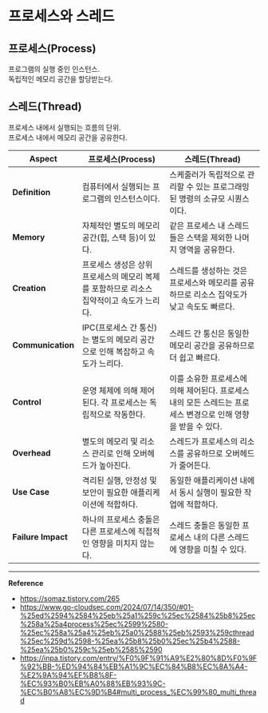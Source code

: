 # 프로세스와 스레드

## 프로세스(Process)
프로그램의 실행 중인 인스턴스.<br>
독립적인 메모리 공간을 할당받는다.

## 스레드(Thread)
프로세스 내에서 실행되는 흐름의 단위.<br>
프로세스 내에서 메모리 공간을 공유한다.

| **Aspect**      | **프로세스(Process)**                                                                 | **스레드(Thread)**                                                                 |
|------------------|--------------------------------------------------------------------------------------|------------------------------------------------------------------------------------|
| **Definition**  | 컴퓨터에서 실행되는 프로그램의 인스턴스이다.                                            | 스케줄러가 독립적으로 관리할 수 있는 프로그래밍된 명령의 소규모 시퀀스이다.          |
| **Memory**      | 자체적인 별도의 메모리 공간(힙, 스택 등)이 있다.                                          | 같은 프로세스 내 스레드들은 스택을 제외한 나머지 영역을 공유한다. |
| **Creation**    | 프로세스 생성은 상위 프로세스의 메모리 복제를 포함하므로 리소스 집약적이고 속도가 느리다. | 스레드를 생성하는 것은 프로세스와 메모리를 공유하므로 리소스 집약도가 낮고 속도도 빠르다. |
| **Communication** | IPC(프로세스 간 통신)는 별도의 메모리 공간으로 인해 복잡하고 속도가 느리다.              | 스레드 간 통신은 동일한 메모리 공간을 공유하므로 더 쉽고 빠르다.                   |
| **Control**     | 운영 체제에 의해 제어된다. 각 프로세스는 독립적으로 작동한다.                            | 이를 소유한 프로세스에 의해 제어된다. 프로세스 내의 모든 스레드는 프로세스 변경으로 인해 영향을 받을 수 있다. |
| **Overhead**    | 별도의 메모리 및 리소스 관리로 인해 오버헤드가 높아진다.                                  | 스레드가 프로세스의 리소스를 공유하므로 오버헤드가 줄어든다.                      |
| **Use Case**    | 격리된 실행, 안정성 및 보안이 필요한 애플리케이션에 적합하다.                              | 동일한 애플리케이션 내에서 동시 실행이 필요한 작업에 적합하다.                   |
| **Failure Impact** | 하나의 프로세스 충돌은 다른 프로세스에 직접적인 영향을 미치지 않는다.                    | 스레드 충돌은 동일한 프로세스 내의 다른 스레드에 영향을 미칠 수 있다.             |

---
**Reference**<br>
- https://somaz.tistory.com/265
- https://www.go-cloudsec.com/2024/07/14/350/#01-%25ed%2594%2584%25eb%25a1%259c%25ec%2584%25b8%25ec%258a%25a4process%25ec%2599%2580-%25ec%258a%25a4%25eb%25a0%2588%25eb%2593%259cthread%25ec%259d%2598-%25ea%25b8%25b0%25ec%25b4%2588-%25ea%25b0%259c%25eb%2585%2590
- https://inpa.tistory.com/entry/%F0%9F%91%A9%E2%80%8D%F0%9F%92%BB-%ED%94%84%EB%A1%9C%EC%84%B8%EC%8A%A4-%E2%9A%94%EF%B8%8F-%EC%93%B0%EB%A0%88%EB%93%9C-%EC%B0%A8%EC%9D%B4#multi_process_%EC%99%80_multi_thread
